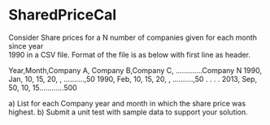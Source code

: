 SharedPriceCal
==============
Consider Share prices for a N number of companies given for each month since year     
         1990 in a CSV file.  Format of the file is as below with first line as header.


Year,Month,Company A, Company B,Company C, .............Company N
1990, Jan, 10, 15, 20, , ..........,50
1990, Feb, 10, 15, 20, , ..........,50
.
.
.
.
2013, Sep, 50, 10, 15............500



a) List for each Company year and month in which the share price was highest.
b) Submit a unit test with sample data to support your solution.   
